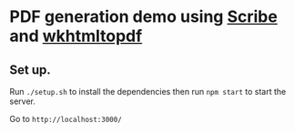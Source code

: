 # PDF generation demo using [Scribe](https://github.com/guardian/scribe) and [wkhtmltopdf](http://wkhtmltopdf.org/)

## Set up.

Run `./setup.sh` to install the dependencies then run `npm start` to start the server.

Go to `http://localhost:3000/`
